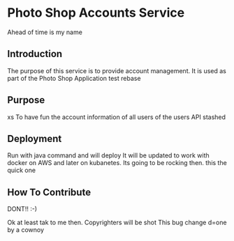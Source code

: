 # Photo Shop Accounts Service

Ahead of time is my name

## Introduction

The purpose of this service is to provide account management.
It is used as part of the Photo Shop Application
test rebase

## Purpose

xs
To have fun the account information of all users of the users API
stashed


## Deployment

Run with java command and will deploy 
It will be updated to work with docker on AWS and later on kubanetes.
Its going to be rocking then.
this the quick one
## How To Contribute

DONT!! :-)

Ok at least tak to me then.
Copyrighters will be shot
This bug change d=one by a cownoy
